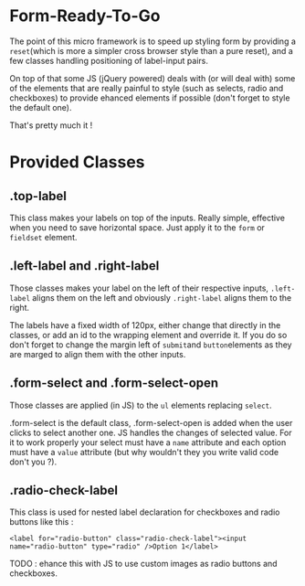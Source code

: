 Form-Ready-To-Go
================

The point of this micro framework is to speed up styling form by providing a `reset`(which is more a simpler cross browser style than a pure reset), and a few classes handling positioning of label-input pairs.

On top of that some JS (jQuery powered) deals with (or will deal with) some of the elements that are really painful to style (such as selects, radio and checkboxes) to provide ehanced elements if possible (don't forget to style the default one).

That's pretty much it !


Provided Classes
================

.top-label
----------

This class makes your labels on top of the inputs. Really simple, effective when you need to save horizontal space. Just apply it to the `form` or `fieldset` element.

.left-label and .right-label
----------------------------

Those classes makes your label on the left of their respective inputs, `.left-label` aligns them on the left and obviously `.right-label` aligns them to the right.

The labels have a fixed width of 120px, either change that directly in the classes, or add an id to the wrapping element and override it. If you do so don't forget to change the margin left of `submit`and `button`elements as they are marged to align them with the other inputs.

.form-select and .form-select-open
----------------------------------

Those classes are applied (in JS) to the `ul` elements replacing `select`.

.form-select is the default class, .form-select-open is added when the user clicks to select another one. JS handles the changes of selected value.
For it to work properly your select must have a `name` attribute and each option must have a `value` attribute (but why wouldn't they you write valid code don't you ?).

.radio-check-label
------------------

This class is used for nested label declaration for checkboxes and radio buttons like this :

	<label for="radio-button" class="radio-check-label"><input name="radio-button" type="radio" />Option 1</label>

TODO : ehance this with JS to use custom images as radio buttons and checkboxes.